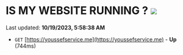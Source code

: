 # IS MY WEBSITE RUNNING ? [![](https://img.shields.io/static/v1?label=Sponsor&message=%E2%9D%A4&logo=GitHub&color=%23fe8e86)](https://github.com/sponsors/<username>)

Last updated: **10/19/2023, 5:58:38 AM**

- `GET` [https://youssefservice.me](https://youssefservice.me) - **Up** (744ms)
